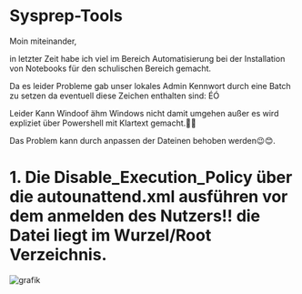 # Sysprep-Tools

Moin miteinander,

in letzter Zeit habe ich viel im Bereich Automatisierung bei der Installation von Notebooks für den schulischen Bereich gemacht.

Da es leider Probleme gab unser lokales Admin Kennwort durch eine Batch zu setzen da eventuell diese Zeichen enthalten sind: ÉÓ

Leider Kann Windoof ähm Windows nicht damit umgehen außer es wird expliziet über Powershell mit Klartext gemacht.🤔🤔

Das Problem kann durch anpassen der Dateinen behoben werden😉😊.

# 1. Die Disable_Execution_Policy über die autounattend.xml ausführen vor dem anmelden des Nutzers!! die Datei liegt im Wurzel/Root Verzeichnis.
![grafik](https://github.com/user-attachments/assets/80255d20-6695-4784-9d9d-4af0c75f4e3a)
